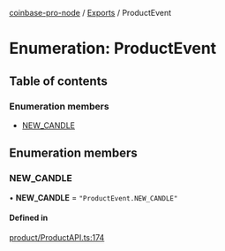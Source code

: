 [coinbase-pro-node](../README.md) / [Exports](../modules.md) / ProductEvent

# Enumeration: ProductEvent

## Table of contents

### Enumeration members

- [NEW_CANDLE](ProductEvent.md#new_candle)

## Enumeration members

### NEW_CANDLE

• **NEW_CANDLE** = `"ProductEvent.NEW_CANDLE"`

#### Defined in

[product/ProductAPI.ts:174](https://github.com/bennycode/coinbase-pro-node/blob/7770f03/src/product/ProductAPI.ts#L174)
